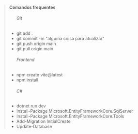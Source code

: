 > ####  Comandos frequentes
><ul>
> <h6>Git</h6>
>   <li>git add .</li>
>   <li>git commit -m "alguma coisa para atualizar"</li>
>   <li>git push origin main</li>
>   <li>git pull origin main</li>
> </ul>
> <ul>
> <h6>Frontend</h6>
>   <li>npm create vite@latest</li>
>   <li>npm install</li>
> </ul>
> <ul>
> <h6>C#</h6>
>   <li>dotnet run dev</li>
>   <li>Install-Package Microsoft.EntityFrameworkCore.SqlServer</li>
>   <li>Install-Package Microsoft.EntityFrameworkCore.Tools</li>
>   <li>Add-Migration InitialCreate</li>
>   <li>Update-Database</li>
> </ul>


